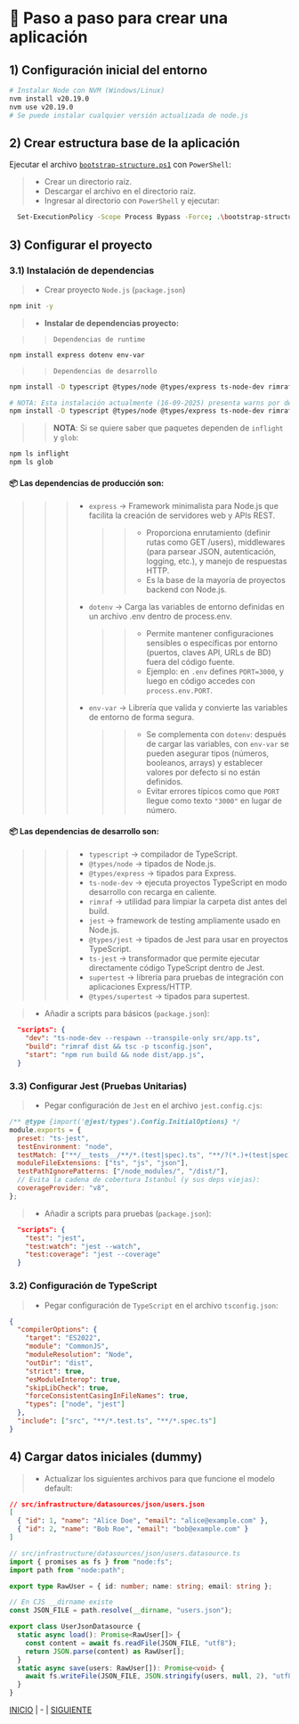 # 🚀 Paso a paso para crear una aplicación

## 1) Configuración inicial del entorno

```bash
# Instalar Node con NVM (Windows/Linux)
nvm install v20.19.0
nvm use v20.19.0
# Se puede instalar cualquier versión actualizada de node.js
```

## 2) Crear estructura base de la aplicación

Ejecutar el archivo [`bootstrap-structure.ps1`](./assets/bootstrap-structure.ps1) con `PowerShell`:

> - Crear un directorio raíz.
> - Descargar el archivo en el directorio raíz.
> - Ingresar al directorio con `PowerShell` y ejecutar:

```bash
  Set-ExecutionPolicy -Scope Process Bypass -Force; .\bootstrap-structure.ps1
```

## 3) Configurar el proyecto

### 3.1) Instalación de dependencias

> - Crear proyecto `Node.js` (`package.json`)

```bash
npm init -y
```

> - **Instalar de dependencias proyecto:**

> > `Dependencias de runtime`

```bash
npm install express dotenv env-var
```

> > `Dependencias de desarrollo`

```bash
npm install -D typescript @types/node @types/express ts-node-dev rimraf jest @types/jest ts-jest supertest @types/supertest

# NOTA: Esta instalación actualmente (16-09-2025) presenta warns por dependencias deprecated(inflight y glob) por lo que se ejecutó con la versión jest@^29
npm install -D typescript @types/node @types/express ts-node-dev rimraf jest@^29 @types/jest@^29 ts-jest@^29 supertest @types/supertest
```

> > **NOTA**: Si se quiere saber que paquetes dependen de `inflight` y `glob`:

```bash
npm ls inflight
npm ls glob
```

#### 📦 Las dependencias de producción son:

> > > - `express` → Framework minimalista para Node.js que facilita la creación de servidores web y APIs REST.
> > >   > > - Proporciona enrutamiento (definir rutas como GET /users), middlewares (para parsear JSON, autenticación, logging, etc.), y manejo de respuestas HTTP.
> > >   > > - Es la base de la mayoría de proyectos backend con Node.js.
> > > - `dotenv` → Carga las variables de entorno definidas en un archivo .env dentro de process.env.
> > >   > > - Permite mantener configuraciones sensibles o específicas por entorno (puertos, claves API, URLs de BD) fuera del código fuente.
> > >   > > - Ejemplo: en `.env` defines `PORT=3000`, y luego en código accedes con `process.env.PORT`.
> > > - `env-var` → Librería que valida y convierte las variables de entorno de forma segura.
> > >   > > - Se complementa con `dotenv`: después de cargar las variables, con `env-var` se pueden asegurar tipos (números, booleanos, arrays) y establecer valores por defecto si no están definidos.
> > >   > > - Evitar errores típicos como que `PORT` llegue como texto `"3000"` en lugar de número.

#### 📦 Las dependencias de desarrollo son:

> > > - `typescript` → compilador de TypeScript.
> > > - `@types/node` → tipados de Node.js.
> > > - `@types/express` → tipados para Express.
> > > - `ts-node-dev` → ejecuta proyectos TypeScript en modo desarrollo con recarga en caliente.
> > > - `rimraf` → utilidad para limpiar la carpeta dist antes del build.
> > > - `jest` → framework de testing ampliamente usado en Node.js.
> > > - `@types/jest` → tipados de Jest para usar en proyectos TypeScript.
> > > - `ts-jest` → transformador que permite ejecutar directamente código TypeScript dentro de Jest.
> > > - `supertest` → librería para pruebas de integración con aplicaciones Express/HTTP.
> > > - `@types/supertest` → tipados para supertest.

> - Añadir a scripts para básicos (`package.json`):

```json
  "scripts": {
    "dev": "ts-node-dev --respawn --transpile-only src/app.ts",
    "build": "rimraf dist && tsc -p tsconfig.json",
    "start": "npm run build && node dist/app.js",
  }
```

### 3.3) Configurar Jest (Pruebas Unitarias)

> - Pegar configuración de `Jest` en el archivo `jest.config.cjs`:

```js
/** @type {import('@jest/types').Config.InitialOptions} */
module.exports = {
  preset: "ts-jest",
  testEnvironment: "node",
  testMatch: ["**/__tests__/**/*.(test|spec).ts", "**/?(*.)+(test|spec).ts"],
  moduleFileExtensions: ["ts", "js", "json"],
  testPathIgnorePatterns: ["/node_modules/", "/dist/"],
  // Evita la cadena de cobertura Istanbul (y sus deps viejas):
  coverageProvider: "v8",
};
```

> - Añadir a scripts para pruebas (`package.json`):

```json
  "scripts": {
    "test": "jest",
    "test:watch": "jest --watch",
    "test:coverage": "jest --coverage"
  }
```

### 3.2) Configuración de TypeScript

> - Pegar configuración de `TypeScript` en el archivo `tsconfig.json`:

```json
{
  "compilerOptions": {
    "target": "ES2022",
    "module": "CommonJS",
    "moduleResolution": "Node",
    "outDir": "dist",
    "strict": true,
    "esModuleInterop": true,
    "skipLibCheck": true,
    "forceConsistentCasingInFileNames": true,
    "types": ["node", "jest"]
  },
  "include": ["src", "**/*.test.ts", "**/*.spec.ts"]
}
```

## 4) Cargar datos iniciales (dummy)

> - Actualizar los siguientes archivos para que funcione el modelo default:

```json
// src/infrastructure/datasources/json/users.json
[
  { "id": 1, "name": "Alice Doe", "email": "alice@example.com" },
  { "id": 2, "name": "Bob Roe", "email": "bob@example.com" }
]
```

```ts
// src/infrastructure/datasources/json/users.datasource.ts
import { promises as fs } from "node:fs";
import path from "node:path";

export type RawUser = { id: number; name: string; email: string };

// En CJS __dirname existe
const JSON_FILE = path.resolve(__dirname, "users.json");

export class UserJsonDatasource {
  static async load(): Promise<RawUser[]> {
    const content = await fs.readFile(JSON_FILE, "utf8");
    return JSON.parse(content) as RawUser[];
  }
  static async save(users: RawUser[]): Promise<void> {
    await fs.writeFile(JSON_FILE, JSON.stringify(users, null, 2), "utf8");
  }
}
```

[INICIO](./README.md) | - | [SIGUIENTE](./clean-architecture-structure.md)
